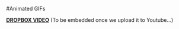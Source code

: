 #Animated GIFs

[**DROPBOX VIDEO**](https://www.dropbox.com/s/zw4fwd62l5lerbx/buddyboss-platform-animated-gifs.mp4?raw=1)
(To be embedded once we upload it to Youtube...)